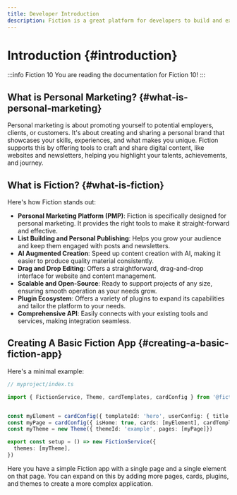 ```yaml
---
title: Developer Introduction
description: Fiction is a great platform for developers to build and extend marketing automation solutions.
---
```


# Introduction {#introduction}

:::info Fiction 10
You are reading the documentation for Fiction 10!
:::

## What is Personal Marketing? {#what-is-personal-marketing}

Personal marketing is about promoting yourself to potential employers, clients, or customers. It's about creating and sharing a personal brand that showcases your skills, experiences, and what makes you unique. Fiction supports this by offering tools to craft and share digital content, like websites and newsletters, helping you highlight your talents, achievements, and journey.


## What is Fiction? {#what-is-fiction}

Here's how Fiction stands out:

- **Personal Marketing Platform (PMP)**: Fiction is specifically designed for personal marketing. It provides the right tools to make it straight-forward and effective.
- **List Building and Personal Publishing**: Helps you grow your audience and keep them engaged with posts and newsletters.
- **AI Augmented Creation**: Speed up content creation with AI, making it easier to produce quality material consistently.
- **Drag and Drop Editing**: Offers a straightforward, drag-and-drop interface for website and content management.
- **Scalable and Open-Source**: Ready to support projects of any size, ensuring smooth operation as your needs grow.
- **Plugin Ecosystem**: Offers a variety of plugins to expand its capabilities and tailor the platform to your needs.
- **Comprehensive API**: Easily connects with your existing tools and services, making integration seamless.

## Creating A Basic Fiction App {#creating-a-basic-fiction-app}

Here's a minimal example:


```ts
// myproject/index.ts

import { FictionService, Theme, cardTemplates, cardConfig } from '@fiction/core'


const myElement = cardConfig({ templateId: 'hero', userConfig: { title: 'Hello, World!'}, cardTemplates })
const myPage = cardConfig({ isHome: true, cards: [myElement], cardTemplates })
const myTheme = new Theme({ themeId: 'example', pages: [myPage]})

export const setup = () => new FictionService({
  themes: [myTheme],
})
```

Here you have a simple Fiction app with a single page and a single element on that page. You can expand on this by adding more pages, cards, plugins, and themes to create a more complex application.
